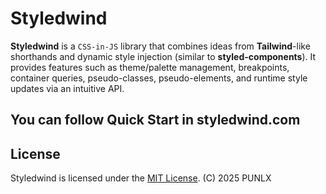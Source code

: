 # Styledwind

**Styledwind** is a `CSS-in-JS` library that combines ideas from **Tailwind**-like shorthands and dynamic style injection (similar to **styled-components**). It provides features such as theme/palette management, breakpoints, container queries, pseudo-classes, pseudo-elements, and runtime style updates via an intuitive API.

## You can follow Quick Start in **styledwind.com**

## License

Styledwind is licensed under the [MIT License](./LICENSE).
(C) 2025 PUNLX

